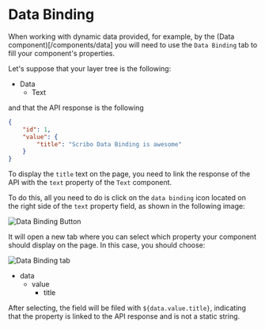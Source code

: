 # Data Binding 

When working with dynamic data provided, for example, by the (Data component)[/components/data] you will need to use the `Data Binding` tab to fill your component's properties.

Let's suppose that your layer tree is the following:

- Data
    - Text

and that the API response is the following

```json
{
    "id": 1,
    "value": {
        "title": "Scribo Data Binding is awesome"
    }
}
```

To display the `title` text on the page, you need to link the response of the API with the `text` property of the `Text` component. 

To do this, all you need to do is click on the `data binding` icon located on the right side of the `text` property field, as shown in the following image:

![Data Binding Button](assets/data-binding-button.png)

It will open a new tab where you can select which property your component should display on the page. In this case, you should choose:

![Data Binding tab](assets/data-binding-tab.png)

- data
    - value
        - title

After selecting, the field will be filed with `${data.value.title}`, indicating that the property is linked to the API response and is not a static string.
